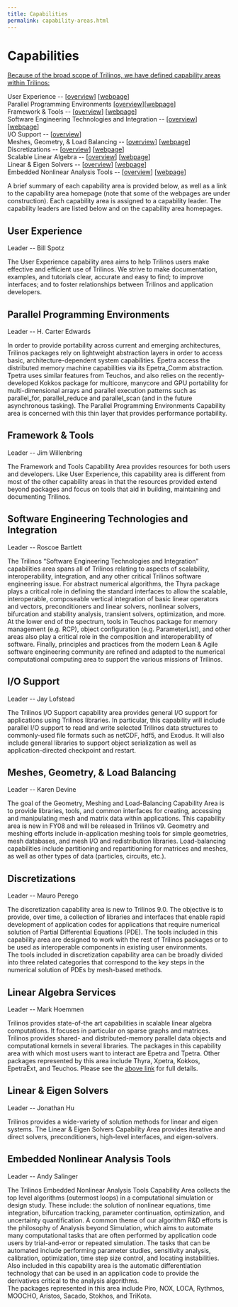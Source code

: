 ```yaml
---
title: Capabilities
permalink: capability-areas.html
---
```


# Capabilities

<span style="text-decoration: underline;">Because of the broad scope of Trilinos, we have defined capability areas within Trilinos:</span>

User Experience -- [[overview](#user-experience)] [[webpage](user_experience.html)]  
Parallel Programming Environments [[overview](#parallel-programming-environments)][[webpage](parralel_programming.html)]  
Framework & Tools -- [[overview](#framework--tools)] [[webpage](framework_tool.html)]  
Software Engineering Technologies and Integration -- [[overview](#software-engineering-technologies-and-integration)] [[webpage](software_engineering_technologies.html)]  
I/O Support -- [[overview](#io-support)]  
Meshes, Geometry, & Load Balancing -- [[overview](##meshes-geometry--load-balancing)] [[webpage](meshes_geometry_load_balancing.html)]  
Discretizations -- [[overview](#discretizations)] [[webpage](discretizations.html)]  
Scalable Linear Algebra -- [[overview](#linear-algebra-services)] [[webpage](linear_algebra.html)]  
Linear & Eigen Solvers -- [[overview](#linear--eigen-solvers)] [[webpage](linear_eigen_solver.html)]  
Embedded Nonlinear Analysis Tools -- [[overview](#embedded-nonlinear-analysis-tools)] [[webpage](embedded_nonlinear_analysis_tools.html)]

A brief summary of each capability area is provided below, as well as a link to the capability area homepage (note that some of the webpages are under construction). Each capability area is assigned to a capability leader. The capability leaders are listed below and on the capability area homepages.

## User Experience

Leader -- Bill Spotz

The User Experience capability area aims to help Trilinos users make effective and efficient use of Trilinos. We strive to make documentation, examples, and tutorials clear, accurate and easy to find; to improve interfaces; and to foster relationships between Trilinos and application developers.<a name="FrameworkTools"></a>

## Parallel Programming Environments

Leader -- H. Carter Edwards

In order to provide portability across current and emerging architectures, Trilinos packages rely on lightweight abstraction layers in order to access basic, architecture-dependent system capabilities. Epetra access the distributed memory machine capabilities via its Epetra_Comm abstraction. Tpetra uses similar features from Teuchos, and also relies on the recently-developed Kokkos package for multicore, manycore and GPU portability for multi-dimensional arrays and parallel execution patterns such as parallel_for, parallel_reduce and parallel_scan (and in the future asynchronous tasking). The Parallel Programming Environments Capability area is concerned with this thin layer that provides performance portability.

## Framework & Tools

Leader -- Jim Willenbring

The Framework and Tools Capability Area provides resources for both users and developers. Like User Experience, this capability area is different from most of the other capability areas in that the resources provided extend beyond packages and focus on tools that aid in building, maintaining and documenting Trilinos.<a name="SoftwareEngineering"></a>

## Software Engineering Technologies and Integration

Leader -- Roscoe Bartlett

The Trilinos “Software Engineering Technologies and Integration” capabilities area spans all of Trilinos relating to aspects of scalability, interoperability, integration, and any other critical Trilinos software engineering issue. For abstract numerical algorithms, the Thyra package plays a critical role in defining the standard interfaces to allow the scalable, interoperable, composeable vertical integration of basic linear operators and vectors, preconditioners and linear solvers, nonlinear solvers, bifurcation and stability analysis, transient solvers, optimization, and more. At the lower end of the spectrum, tools in Teuchos package for memory management (e.g. RCP), object configuration (e.g. ParameterList), and other areas also play a critical role in the composition and interoperability of software. Finally, principles and practices from the modern Lean & Agile software engineering community are refined and adapted to the numerical computational computing area to support the various missions of Trilinos.<a name="IOSupport"></a>

## I/O Support

Leader -- Jay Lofstead

The Trilinos I/O Support capability area provides general I/O support for applications using Trilinos libraries. In particular, this capability will include parallel I/O support to read and write selected Trilinos data structures to commonly-used file formats such as netCDF, hdf5, and Exodus. It will also include general libraries to support object serialization as well as application-directed checkpoint and restart.<a name="GeometryMeshingLoadBlancing"></a>

## Meshes, Geometry, & Load Balancing

Leader -- Karen Devine

The goal of the Geometry, Meshing and Load-Balancing Capability Area is to provide libraries, tools, and common interfaces for creating, accessing and manipulating mesh and matrix data within applications. This capability area is new in FY08 and will be released in Trilinos v9\. Geometry and meshing efforts include in-application meshing tools for simple geometries, mesh databases, and mesh I/O and redistribution libraries. Load-balancing capabilities include partitioning and repartitioning for matrices and meshes, as well as other types of data (particles, circuits, etc.).<a name="Discretizations"></a>

## Discretizations

Leader -- Mauro Perego

The discretization capability area is new to Trilinos 9.0\. The objective is to provide, over time, a collection of libraries and interfaces that enable rapid development of application codes for applications that require numerical solution of Partial Differential Equations (PDE). The tools included in this capability area are designed to work with the rest of Trilinos packages or to be used as interoperable components in existing user environments.  
The tools included in discretization capability area can be broadly divided into three related categories that correspond to the key steps in the numerical solution of PDEs by mesh-based methods.<a name="ScalableLinearAlgebra"></a>

## Linear Algebra Services

Leader -- Mark Hoemmen

Trilinos provides state-of-the art capabilities in scalable linear algebra computations. It focuses in particular on sparse graphs and matrices. Trilinos provides shared- and distributed-memory parallel data objects and computational kernels in several libraries. The packages in this capability area with which most users want to interact are Epetra and Tpetra. Other packages represented by this area include Thyra, Xpetra, Kokkos, EpetraExt, and Teuchos. Please see the [above link](linear_algebra.html) for full details.<a name="LinearEigenSolvers"></a>

## Linear & Eigen Solvers

Leader -- Jonathan Hu

Trilinos provides a wide-variety of solution methods for linear and eigen systems. The Linear & Eigen Solvers Capability Area provides iterative and direct solvers, preconditioners, high-level interfaces, and eigen-solvers.<a name="NonlinearSolvers"></a>

## Embedded Nonlinear Analysis Tools

Leader -- Andy Salinger

The Trilinos Embedded Nonlinear Analysis Tools Capability Area collects the top level algorithms (outermost loops) in a computational simulation or design study. These include: the solution of nonlinear equations, time integration, bifurcation tracking, parameter continuation, optimization, and uncertainty quantification. A common theme of our algorithm R&D efforts is the philosophy of Analysis beyond Simulation, which aims to automate many computational tasks that are often performed by application code users by trial-and-error or repeated simulation. The tasks that can be automated include performing parameter studies, sensitivity analysis, calibration, optimization, time step size control, and locating instabilities. Also included in this capability area is the automatic differentiation technology that can be used in an application code to provide the derivatives critical to the analysis algorithms.  
The packages represented in this area include Piro, NOX, LOCA, Rythmos, MOOCHO, Aristos, Sacado, Stokhos, and TriKota.